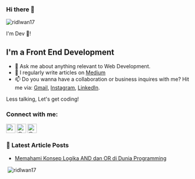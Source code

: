 ### Hi there 👋

<p align="left"> <img src="https://komarev.com/ghpvc/?username=ridlwan17&label=Profile%20views&color=0e75b6&style=flat" alt="ridlwan17" /> </p>

I'm Dev 👦!
## I'm a Front End Development

- 💬 Ask me about anything relevant to Web Development.
- 📝 I regularly write articles on [Medium](https://dharidwan.medium.com/)
- 📫 Do you wanna have a collaboration or business inquires with me? Hit me via: [Gmail](mohridwan1707@gmail.com), [Instagram](https://instagram.com/dharidwan), [LinkedIn](https://www.linkedin.com/in/dharidwanid/).

Less talking, Let's get coding!

### Connect with me:


<a href="https://instagram.com/dharidwan" target="blank"><img align="center" src="https://cdn.jsdelivr.net/npm/simple-icons@3.0.1/icons/instagram.svg" alt="veeuix" height="25" width="25" /></a>
<a href="https://medium.com/@dharidwan" target="blank"><img align="center" src="https://cdn.jsdelivr.net/npm/simple-icons@3.0.1/icons/medium.svg" alt="@devirukmanab" height="25" width="25" /></a>
<a href="https://www.linkedin.com/in/dharidwanid/" target="blank"><img align="center" src="https://cdn.jsdelivr.net/npm/simple-icons@3.0.1/icons/linkedin.svg" alt="@dharidwan" height="25" width="25" /></a>
</p>


### 📕 Latest Article Posts

<!-- BLOG-POST-LIST:START -->

- [Memahami Konsep Logika AND dan OR di Dunia Programming](https://dharidwan.medium.com/memahami-konsep-logika-and-dan-or-di-dunia-programming-dfd559352d78)


<!-- BLOG-POST-LIST:END -->


<p>&nbsp;<img align="center" src="https://github-readme-stats.vercel.app/api?username=ridlwan17&&hide=contribs,prs&show_icons=true&theme=tokyonightn" alt="ridlwan17" /></p>


